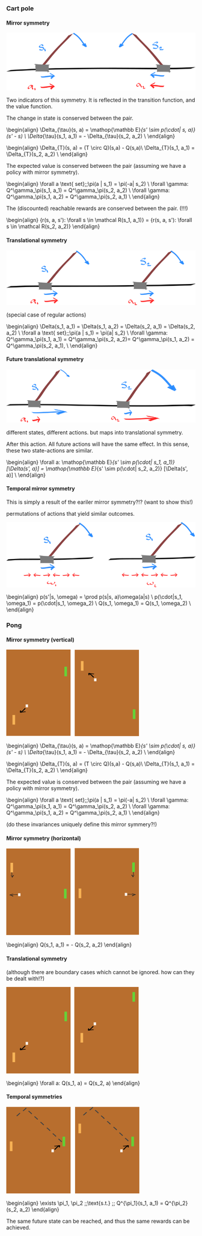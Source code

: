 ### Cart pole

#### Mirror symmetry

![Each pair is similar, in a sense](../../pictures/drawings/cart-pole-mirror.png)
<!-- What is this mirror around? Where is it? -->

Two indicators of this symmetry. It is reflected in the transition function, and the value function.

The change in state is conserved between the pair.

\begin{align}
\Delta_{\tau}(s, a) = \mathop{\mathbb E}_{s' \sim p(\cdot| s, a)} (s' - s) \\
\Delta_{\tau}(s_1, a_1) = - \Delta_{\tau}(s_2, a_2) \\
\end{align}

\begin{align}
\Delta_{T}(s, a) = (T \circ Q)(s,a) - Q(s,a)\\
\Delta_{T}(s_1, a_1) = \Delta_{T}(s_2, a_2) \\
\end{align}


The expected value is conserved between the pair (assuming we have a policy with mirror symmetry).

\begin{align}
\forall a \text{ set}\;\;\pi(a | s_1) = \pi(-a| s_2) \\
\forall \gamma: Q^\gamma_\pi(s_1, a_1) = Q^\gamma_\pi(s_2, a_2) \\
\forall \gamma: Q^\gamma_\pi(s_1, a_2) = Q^\gamma_\pi(s_2, a_1) \\
\end{align}

The (discounted) reachable rewards are conserved between the pair. (!!!)

\begin{align}
\{r(s, a, s'): \forall s \in \mathcal R(s_1, a_1)\} = \{r(s, a, s'): \forall s \in \mathcal R(s_2, a_2)\}
\end{align}

#### Translational symmetry

![Each pair is similar, in a sense](../../pictures/drawings/cart-pole-translation.png)

(special case of regular actions)


\begin{align}
\Delta(s_1, a_1) = \Delta(s_1, a_2) = \Delta(s_2, a_1) = \Delta(s_2, a_2) \\
\forall a \text{ set}\;\;\pi(a | s_1) = \pi(a| s_2) \\
\forall \gamma: Q^\gamma_\pi(s_1, a_1) = Q^\gamma_\pi(s_2, a_2)= Q^\gamma_\pi(s_1, a_2) = Q^\gamma_\pi(s_2, a_1), \\
\end{align}


#### Future translational symmetry

![Each pair is similar, in a sense](../../pictures/drawings/cart-pole-state.png)

different states, different actions. but maps into translational symmetry.

After this action. All future actions will have the same effect. In this sense, these two state-actions are similar.

\begin{align}
\forall a: \mathop{\mathbb E}_{s' \sim p(\cdot| s_1, a_1)} [\Delta(s', a)] =  \mathop{\mathbb E}_{s' \sim p(\cdot| s_2, a_2)} [\Delta(s', a)] \\
\end{align}

#### Temporal mirror symmetry

This is simply a result of the eariler mirror symmetry?!? (want to show this!)

permutations of actions that yield similar outcomes.

![Each pair is similar, in a sense](../../pictures/drawings/cart-pole-temporal-mirror.png)


\begin{align}
p(s'|s, \omega) = \prod p(s|s, a)\omega(a|s) \\
p(\cdot|s_1, \omega_1) = p(\cdot|s_1, \omega_2) \\
Q(s_1, \omega_1) = Q(s_1, \omega_2) \\
\end{align}

### Pong

#### Mirror symmetry (vertical)

![](../../pictures/drawings/pong-vert-flip.png)


\begin{align}
\Delta_{\tau}(s, a) = \mathop{\mathbb E}_{s' \sim p(\cdot| s, a)} (s' - s) \\
\Delta_{\tau}(s_1, a_1) = - \Delta_{\tau}(s_2, a_2) \\
\end{align}




\begin{align}
\Delta_{T}(s, a) = (T \circ Q)(s,a) - Q(s,a)\\
\Delta_{T}(s_1, a_1) = \Delta_{T}(s_2, a_2) \\
\end{align}


The expected value is conserved between the pair (assuming we have a policy with mirror symmetry).


\begin{align}
\forall a \text{ set}\;\;\pi(a | s_1) = \pi(-a| s_2) \\
\forall \gamma: Q^\gamma_\pi(s_1, a_1) = Q^\gamma_\pi(s_2, a_2) \\
\forall \gamma: Q^\gamma_\pi(s_1, a_2) = Q^\gamma_\pi(s_2, a_1) \\
\end{align}


(do these invariances uniquely define this mirror symmery?!)

#### Mirror symmetry (horizontal)

![](../../pictures/drawings/pong-horz-flip.png)


\begin{align}
Q(s_1, a_1) = - Q(s_2, a_2)
\end{align}


#### Translational symmetry
(although there are boundary cases which cannot be ignored. how can they be dealt with!?)

![](../../pictures/drawings/pong-trans.png)


\begin{align}
\forall a: Q(s_1, a) = Q(s_2, a)
\end{align}



#### Temporal symmetries

![](../../pictures/drawings/pong-reach.png)

\begin{align}
\exists \pi_1, \pi_2 \;\;\text{s.t.} \;\; Q^{\pi_1}(s_1, a_1) = Q^{\pi_2}(s_2, a_2)
\end{align}


The same future state can be reached, and thus the same rewards can be achieved.
